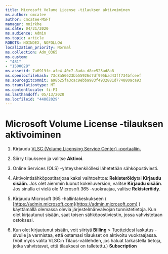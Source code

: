 ```yaml
---
title: Microsoft Volume License -tilauksen aktivoiminen
ms.author: cmcatee
author: cmcatee-MSFT
manager: mnirkhe
ms.date: 04/21/2020
ms.audience: Admin
ms.topic: article
ROBOTS: NOINDEX, NOFOLLOW
localization_priority: Normal
ms.collection: Adm_O365
ms.custom:
- "481"
- "1500028"
ms.assetid: 7a6919fc-afe4-40c7-8ada-d8ce523ad8a8
ms.openlocfilehash: 73c8a56623bb55926d7df995bad43ff734bfceef
ms.sourcegitcommit: a98b25fa3cac9ebba983f4932881d774880aca93
ms.translationtype: MT
ms.contentlocale: fi-FI
ms.lasthandoff: 05/13/2020
ms.locfileid: "44062029"
---
```

# <a name="activating-a-microsoft-volume-license-subscription"></a>Microsoft Volume License -tilauksen aktivoiminen

1. Kirjaudu [VLSC (Volume Licensing Service Center) -portaaliin.](https://go.microsoft.com/fwlink/p/?LinkId=329762)

2. Siirry tilaukseen ja valitse **Aktivoi**.

3. Online Services (OLS) -yhteyshenkilöllesi lähetetään sähköpostiviesti.

4. Aktivointisähköpostitarjoaa kaksi vaihtoehtoa: **Rekisteröidy**tai **Kirjaudu sisään**. Jos olet aiemmin luonut kokeiluversion, valitse **Kirjaudu sisään**. Jos sinulla ei vielä ole Microsoft 365 -vuokraajaa, valitse **Rekisteröidy**.

5. Kirjaudu Microsoft 365 -hallintakeskukseen ( [https://admin.microsoft.com](https://admin.microsoft.com) ) käyttämällä olemassa olevia järjestelmänvalvojan tunnistetietoja. Kun olet kirjautunut sisään, saat toisen sähköpostiviestin, jossa vahvistetaan ostoksesi.

6. Kun olet kirjautunut sisään, voit siirtyä **Billing** \> [Tuotteidesi](https://go.microsoft.com/fwlink/p/?linkid=842054) laskutus -sivulle ja varmistaa, että ostamasi tilaukset on aktivoitu vuokraajassa. (Voit myös valita VLSC:n Tilaus-välilehden, jos haluat tarkastella tietoja, jotka vahvistavat, että tilauksesi on talletettu.) **Subscription**
